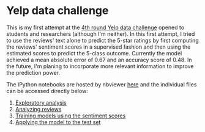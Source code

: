 Yelp data challenge
===================
This is my first attempt at the [4th round Yelp data challenge](http://www.yelp.com/dataset_challenge) opened to students and researchers (although I'm neither). In this first attempt, I tried to use the reviews' text alone to predict the 5-star ratings by first computing the reviews' sentiment scores in a supervised fashion and then using the estimated scores to predict the 5-class outcome. Currently the model achieved a mean absolute error of 0.67 and an accuracy score of 0.48. In the future, I'm planing to incorporate more relevant information to improve the prediction power.

The IPython notebooks are hosted by nbviewer [here](http://nbviewer.ipython.org/github/Runze/yelp_data_challenge/tree/master/) and the individual files can be accessed directly below:
1. [Exploratory analysis](http://nbviewer.ipython.org/github/Runze/yelp_data_challenge/blob/master/1.%20explore_data.ipynb)
2. [Analyzing reviews](http://nbviewer.ipython.org/github/Runze/yelp_data_challenge/blob/master/2.%20parse_reviews.ipynb)
3. [Training models using the sentiment scores](http://nbviewer.ipython.org/github/Runze/yelp_data_challenge/blob/master/3.%20train_models.ipynb)
4. [Applying the model to the test set](nbviewer.ipython.org/github/Runze/yelp_data_challenge/blob/master/4.%20test_models.ipynb)
